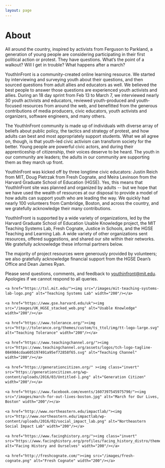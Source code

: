 ```yaml
---
layout: page
---
```


About
=====

All around the country, inspired by activists from Ferguson to Parkland, a generation of young people are considering participating in their first political action or protest. They have questions. What’s the point of a walkout? Will I get in trouble? What happens after a march? 

YouthInFront is a community-created online learning resource. We started by interviewing and surveying youth about their questions, and then sourced questions from adult allies and educators as well. We believed the best people to answer those questions are experienced youth activists and allies. During an 18 day sprint from Feb 13 to March 7, we interviewed nearly 30 youth activists and educators, reviewed youth-produced and youth-focused resources from around the web, and benefitted from the generous contributions of media producers, civic educators, youth activists and organizers, software engineers, and many others. 

The YouthInFront community is made up of individuals with diverse array of beliefs about public policy, the tactics and strategy of protest, and how adults can best and most appropriately support students. What we all agree on, though, is that youth-led civic activism can transform society for the better. Young people are powerful civic actors, and during their apprenticeship of citizenship, their voices deserve to be heard. The youth in our community are leaders; the adults in our community are supporting them as they march up front. 

YouthInFront was kicked off by three longtime civic educators: Justin Reich from MIT, Doug Pietrzak from Fresh Cognate, and Meira Levinson from the Harvard Graduate School of Education (HGSE). Yes, this means that YouthInFront site was planned and organized by adults -- but we hope that we have used the wealth of resources at our disposal to provide a model of how adults can support youth who are leading the way. We quickly had nearly 100 volunteers from Cambridge, Boston, and across the country, and we gratefully acknowledge their many contributions. 

YouthInFront is supported by a wide variety of organizations, led by the Harvard Graduate School of Education Usable Knowledge project, the MIT Teaching Systems Lab, Fresh Cognate, Justice in Schools, and the HGSE Teaching and Learning Lab. A wide variety of other organizations sent resources, offered suggestions, and shared our site within their networks. We gratefully acknowledge these informal partners below. 

The majority of project resources were generously provided by volunteers; we also gratefully acknowledge financial support from the HGSE Dean’s Office and Dean James Ryan. 

Please send questions, comments, and feedback to [youthinfront@mit.edu](mailto:youthinfront@mit.edu). Apologies if we cannot respond to all queries. 

<div class="sponsor-roll">

	<a href="https://tsl.mit.edu/"><img src="/images/mit-teaching-systems-lab-logo.png" alt="Teaching Systems Lab" width="200"/></a>

	<a href="https://www.gse.harvard.edu/uk"><img src="/images/UK_HGSE_stacked_web.png" alt="Usable Knowledge" width="200"/></a>

	<a href="https://www.tolerance.org/"><img src="http://tolerance.org/themes/custom/ts_ttol/img/tt-logo-large.svg" alt="Teaching Tolerance" width="200"/></a>
	
	<a href="https://www.teachingchannel.org/"><img src="https://www.teachingchannel.org/assets/logos/tch-logo-tagline-084984cdaa605197491a95ef72858f65.svg" alt="Teaching Channel" width="200"/></a>

	<a href="https://generationcitizen.org/" ><img class="invert" src="https://generationcitizen.org/wp-content/uploads/2016/03/Untitled-1.png" alt="Generation Citizen" width="200"/></a>

	<a href="https://www.facebook.com/events/1607397545975790/"><img src="/images/march-for-out-lives-boston.jpg" alt="March for Our Lives, Boston" width="200"/></a>

	<a href="http://www.northeastern.edu/impactlab/"><img src="http://www.northeastern.edu/impactlab/wp-content/uploads/2016/02/social_impact_lab.png" alt="Northeastern Social Impact Lab" width="200"/></a>

	<a href="https://www.facinghistory.org/"><img class="invert" src="https://www.facinghistory.org/profiles/facing_history_distro/themes/custom/facingfuture/img/logo.png" alt="Facing History and Ourselves" width="200"/></a>

	<a href="http://freshcognate.com/"><img src="/images/fresh-cognate.png" alt="Fresh Cognate" width="200"/></a>

</div>